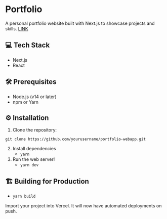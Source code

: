# Portfolio

A personal portfolio website built with Next.js to showcase projects and skills.
[LINK](https:/portfolio-webapp-liard.vercel.app/)
## 💻 Tech Stack

- Next.js
- React

## 🛠️ Prerequisites

- Node.js (v14 or later)
- npm or Yarn

## ⚙️ Installation

1. Clone the repository:

```
git clone https://github.com/yourusername/portfolio-webapp.git
```

2. Install dependencies
   - `yarn`
3. Run the web server!
   - `yarn dev`

## 🏗️ Building for Production

- `yarn build`

Import your project into Vercel. It will now have automated deployments on push.
